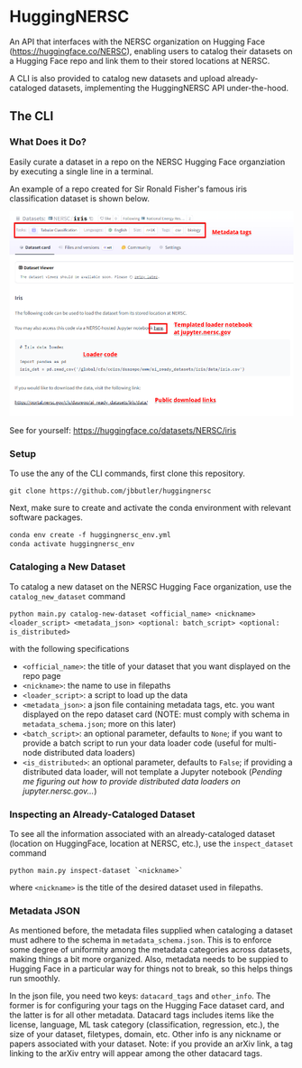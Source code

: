 # HuggingNERSC

An API that interfaces with the NERSC organization on Hugging Face (https://huggingface.co/NERSC), enabling users to catalog their datasets on a Hugging Face repo and link them to their stored locations at NERSC.

A CLI is also provided to catalog new datasets and upload already-cataloged datasets, implementing the HuggingNERSC API under-the-hood.

## The CLI

### What Does it Do?

Easily curate a dataset in a repo on the NERSC Hugging Face organziation by executing a single line in a terminal. 

An example of a repo created for Sir Ronald Fisher's famous iris classification dataset is shown below.

![Example of iris classification dataset repo.](images/iris_example_annotated.png)

See for yourself: https://huggingface.co/datasets/NERSC/iris

### Setup
To use the any of the CLI commands, first clone this repository.
```
git clone https://github.com/jbbutler/huggingnersc
```

Next, make sure to create and activate the conda environment with relevant software packages.
```
conda env create -f huggingnersc_env.yml
conda activate huggingnersc_env
```

### Cataloging a New Dataset
To catalog a new dataset on the NERSC Hugging Face organization, use the `catalog_new_dataset` command
```
python main.py catalog-new-dataset <official_name> <nickname> <loader_script> <metadata_json> <optional: batch_script> <optional: is_distributed>
```
with the following specifications
+ `<official_name>`: the title of your dataset that you want displayed on the repo page
+ `<nickname>`: the name to use in filepaths
+ `<loader_script>`: a script to load up the data
+ `<metadata_json>`: a json file containing metadata tags, etc. you want displayed on the repo dataset card (NOTE: must comply with schema in `metadata_schema.json`; more on this later)
+ `<batch_script>`: an optional parameter, defaults to `None`; if you want to provide a batch script to run your data loader code (useful for multi-node distributed data loaders)
+ `<is_distributed>`: an optional parameter, defaults to `False`; if providing a distributed data loader, will not template a Jupyter notebook (*Pending me figuring out how to provide distributed data loaders on jupyter.nersc.gov...*)

### Inspecting an Already-Cataloged Dataset
To see all the information associated with an already-cataloged dataset (location on HuggingFace, location at NERSC, etc.), use the `inspect_dataset` command
```
python main.py inspect-dataset `<nickname>` 
```
where `<nickname>` is the title of the desired dataset used in filepaths.

### Metadata JSON
As mentioned before, the metadata files supplied when cataloging a dataset must adhere to the schema in `metadata_schema.json`. This is to enforce some degree of uniformity among the metadata categories across datasets, making things a bit more organized. Also, metadata needs to be suppied to Hugging Face in a particular way for things not to break, so this helps things run smoothly.

In the json file, you need two keys: `datacard_tags` and `other_info`. The former is for configuring your tags on the Hugging Face dataset card, and the latter is for all other metadata. Datacard tags includes items like the license, language, ML task category (classification, regression, etc.), the size of your dataset, filetypes, domain, etc. Other info is any nickname or papers associated with your dataset. Note: if you provide an arXiv link, a tag linking to the arXiv entry will appear among the other datacard tags.
